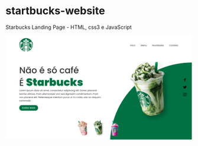 # startbucks-website
Starbucks Landing Page  - HTML, css3 e JavaScript 

<img   src='assets/strabucks.png' > 
